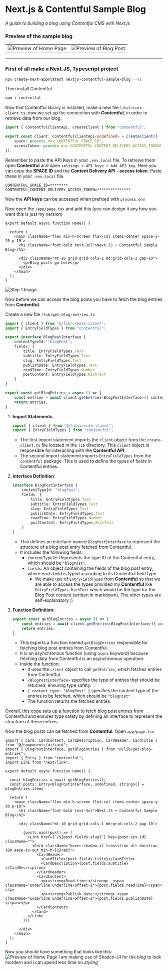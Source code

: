 # Next.js & Contentful Sample Blog

*A guide to building a blog using Contentful CMS with Next.js*

### Preview of the sample blog
<!-- ![Preview of Home Page](public/Preview-Home.jpeg) -->
<!-- ![Preview of Blog Post](public/Preview-Blog-Post.jpeg) -->

<table>
<td><img src="public/Preview-Home.jpeg" alt="Preview of Home Page" /></td>
<td><img src="public/Preview-Blog-Post.jpeg" alt="Preview of Blog Post" /></td>
</table>

<hr />

### First of all make a Next.JS, Typescript project

```zsh
npx create-next-app@latest nextjs-contentful-sample-blog --ts
```

Then install Contentful

```zsh
npm i contentful
```

Now that Contentful library is installed, make a new file `lib/create-client.ts`, now we set up the connection with **Contentful**, in order to retrieve data from our blog.

```ts
import { ContentfulClientApi, createClient } from "contentful";

export const client: ContentfulClientApi<undefined> = createClient({
    space: process.env.CONTENTFUL_SPACE_ID!,
    accessToken: process.env.CONTENTFUL_CONTENT_DELIVERY_ACCESS_TOKEN!,
});
```

Remember to paste the API Keys in your `.env.local` file. To retreive them open **Contentful** and open `settings > API keys > Add API key`. Here you can copy the **SPACE ID** and the **Content Delivery API - access token**. Paste these in your `.env.local` file.
```
CONTENTFUL_SPACE_ID=********
CONTENTFUL_CONTENT_DELIVERY_ACCESS_TOKEN=***************
```
Now the **API keys** can be accessed when prefixed with `process.env`

Now open the `/app/page.tsx` and add this (you can design it any how you want this is just my version)
```tsx
export default async function Home() {

  return (
    <main className="flex min-h-screen flex-col items-center space-y-20 p-10">
      <h1 className="font-bold text-3xl">Next.JS + Contentful Sample Blog</h1>

      <div className="mt-10 grid grid-cols-1 md:grid-cols-2 gap-10">
        <p>Blog posts go here</p>
      </div>
    </main>
  );
}
```

![Step 1 Image](public/Step-1.jpeg)

Now before we can access the blog posts you have to fetch the blog entries from **Contentful**.

Create a new file `/lib/get-blog-entries.ts`
```ts
import { client } from "@/lib/create-client";
import { EntryFieldTypes } from "contentful";

export interface BlogPostInterface {
    contentTypeId: "blogPost";
    fields: {
        title: EntryFieldTypes.Text
        subtitle: EntryFieldTypes.Text
        slug: EntryFieldTypes.Text
        publishDate: EntryFieldTypes.Text
        readTime: EntryFieldTypes.Number
        postContent: EntryFieldTypes.RichText
    }
}

export const getBlogEntries = async () => {
    const entries = await client.getEntries<BlogPostInterface>({ content_type: "blogPost" });
    return entries;
}
```

1. **Import Statements**:
   ```ts
   import { client } from "@/lib/create-client";
   import { EntryFieldTypes } from "contentful";
   ```

   - The first import statement imports the `client` object from the `create-client.ts` file located in the `lib` directory. This `client` object is responsible for interacting with the **Contentful API**.
   - The second import statement imports `EntryFieldTypes` from the `contentful` package. This is used to define the types of fields in Contentful entries.

2. **Interface Definition**:
   ```ts
   interface BlogPostInterface {
       contentTypeId: "blogPost";
       fields: {
           title: EntryFieldTypes.Text
           subtitle: EntryFieldTypes.Text
           slug: EntryFieldTypes.Text
           publishDate: EntryFieldTypes.Text
           readTime: EntryFieldTypes.Number
           postContent: EntryFieldTypes.RichText
       }
   }
   ```

   - This defines an interface named `BlogPostInterface` to represent the structure of a blog post entry fetched from Contentful.
   - It includes the following fields:
     - `contentTypeId`: Represents the type ID of the Contentful entry, which should be `"blogPost"`.
     - `fields`: An object containing the fields of the blog post entry, where each field is typed according to its Contentful field type.
       - We make use of `EntryFieldTypes` from **Contentful** so that we are able to access the types provided my **Contentful** like `EntryFieldTypes.RichText` which would be the type for the Blog Post content (written in markdown). The other types are self-explanatory :)

3. **Function Definition**:
   ```ts
   export const getBlogEntries = async () => {
       const entries = await client.getEntries<BlogPostInterface>({ content_type: "blogPost" });
       return entries;
   }
   ```

   - This exports a function named `getBlogEntries` responsible for fetching blog post entries from Contentful.
   - It is an asynchronous function (using `async` keyword) because fetching data from Contentful is an asynchronous operation.
   - Inside the function:
     - It uses the `client` object to call `getEntries`, which fetches entries from Contentful.
     - `<BlogPostInterface>` specifies the type of entries that should be returned, ensuring type safety.
     - `{ content_type: "blogPost" }` specifies the content type of the entries to be fetched, which should be `"blogPost"`.
     - The function returns the fetched entries.

Overall, this code sets up a function to fetch blog post entries from Contentful and ensures type safety by defining an interface to represent the structure of these entries.

Now the blog posts can be fetched from **Contentful**. Open `app/page.tsx`
```tsx
import { Card, CardContent, CardDescription, CardHeader, CardTitle } from "@/components/ui/card";
import { BlogPostInterface, getBlogEntries } from "@/lib/get-blog-entries";
import { Entry } from "contentful";
import Link from "next/link";

export default async function Home() {

  const blogEntries = await getBlogEntries();
  const posts: Entry<BlogPostInterface, undefined, string>[] = blogEntries.items

  return (
    <main className="flex min-h-screen flex-col items-center space-y-20 p-10">
      <h1 className="font-bold text-3xl">Next.JS + Contentful Sample Blog</h1>

      <div className="mt-10 grid grid-cols-1 md:grid-cols-2 gap-10">

        {posts.map((post) => (
          <Link href={`/${post.fields.slug}`} key={post.sys.id} className="">
            <Card className="hover:shadow-xl transition-all duration-300 ease-in-out min-h-[12rem]">
              <CardHeader>
                <CardTitle>{post.fields.title}</CardTitle>
                <CardDescription>{post.fields.subtitle}</CardDescription>
              </CardHeader>
              <CardContent>
                <p><strong>Read time:</strong>  <span className="underline underline-offset-2">{post.fields.readTime}</span></p>
                <p><strong>Publish date:</strong> <span className="underline underline-offset-2">{post.fields.publishDate}</span></p>
              </CardContent>
            </Card>
          </Link>
        ))}

      </div>
    </main>
  );
}
```
Now you should have something that looks like this:
![Preview of Home Page](public/Preview-Home.jpeg)
I am making use of Shadcn-UI for the *blog* to look mordern and i can spend less time on *styling*

